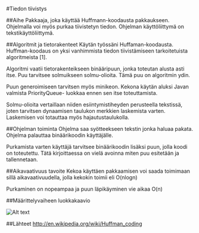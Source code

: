 #Tiedon tiivistys

##Aihe
Pakkaaja, joka käyttää Huffmann-koodausta pakkaukseen. 
Ohjelmalla voi myös purkaa tiivistetyn tiedon.
Ohjelman käyttöliittymä on tekstikäyttöliittymä.

##Algoritmit ja tietorakenteet
Käytän työssäni Huffaman-koodausta. Huffman-koodaus on yksi vanhimmista tiedon tiivistämiseen
tarkoitetuista algoritmeista [1].

Algoritmi vaatii tietorakenteikseen binääripuun, jonka toteutan alusta asti itse. Puu tarvitsee
solmuikseen solmu-olioita. Tämä puu on algoritmin ydin. 

Puun generoimiseen tarvitsen myös minikeon. Kekona käytän aluksi Javan valmista PriorityQueue- 
luokkaa ennen sen itse toteuttamista.

Solmu-olioita vertaillaan niiden esiintymistiheyden perusteella tekstissä, joten tarvitsen
dynaamisen taulukon merkkien laskemista varten. Laskemisen voi totauttaa myös hajautustaulukolla.

##Ohjelman toiminta
Ohjelma saa syötteekseen tekstin jonka haluaa pakata. Ohjelma palauttaa binäärikoodin käyttäjälle.

Purkamista varten käyttäjä tarvitsee binäärikoodin lisäksi puun, jolla koodi on toteutettu.
Tätä kirjoittaessa on vielä avoinna miten puu esitetään ja tallennetaan.

##Aikavaativuus tavoite
Kekoa käyttäen pakkaamisen voi saada toimimaan sillä aikavaativuudella, jolla kekokin toimii eli 
O(nlogn)

Purkaminen on nopeampaa ja puun läpikäyminen vie aikaa O(n)

##Määrittelyvaiheen luokkakaavio

![Alt text](/TiraLabra/Docs/MaarvaiheenLuokkaKaavio.jpg)


##Lähteet
http://en.wikipedia.org/wiki/Huffman_coding